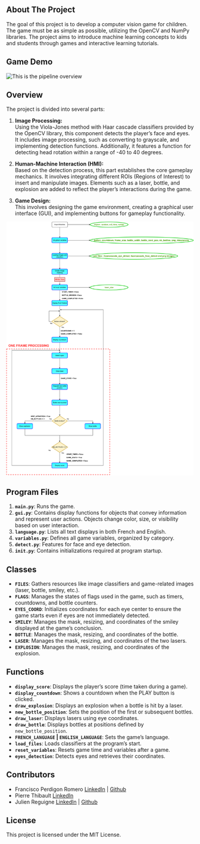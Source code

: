 ## About The Project

The goal of this project is to develop a computer vision game for children. The game must be as simple as possible, utilizing the OpenCV and NumPy libraries. The project aims to introduce machine learning concepts to kids and students through games and interactive learning tutorials.



## Game Demo
![This is the pipeline overview](Documentation/demo.gif)



## Overview

The project is divided into several parts:

1. **Image Processing:**  
   Using the Viola-Jones method with Haar cascade classifiers provided by the OpenCV library, this component detects the player’s face and eyes. It includes image processing, such as converting to grayscale, and implementing detection functions. Additionally, it features a function for detecting head rotation within a range of -40 to 40 degrees.

2. **Human-Machine Interaction (HMI):**  
   Based on the detection process, this part establishes the core gameplay mechanics. It involves integrating different ROIs (Regions of Interest) to insert and manipulate images. Elements such as a laser, bottle, and explosion are added to reflect the player’s interactions during the game.

3. **Game Design:**  
   This involves designing the game environment, creating a graphical user interface (GUI), and implementing buttons for gameplay functionality.


![This is the pipeline overview](Documentation/flow_diagram.svg)



## Program Files 

1. **`main.py`**: Runs the game.  
2. **`gui.py`**: Contains display functions for objects that convey information and represent user actions. Objects change color, size, or visibility based on user interaction.  
3. **`language.py`**: Lists all text displays in both French and English.  
4. **`variables.py`**: Defines all game variables, organized by category.  
5. **`detect.py`**: Features for face and eye detection.  
6. **`init.py`**: Contains initializations required at program startup.



## Classes

- **`FILES`**: Gathers resources like image classifiers and game-related images (laser, bottle, smiley, etc.).  
- **`FLAGS`**: Manages the states of flags used in the game, such as timers, countdowns, and bottle counters.  
- **`EYES_COORD`**: Initializes coordinates for each eye center to ensure the game starts even if eyes are not immediately detected.  
- **`SMILEY`**: Manages the mask, resizing, and coordinates of the smiley displayed at the game’s conclusion.  
- **`BOTTLE`**: Manages the mask, resizing, and coordinates of the bottle.  
- **`LASER`**: Manages the mask, resizing, and coordinates of the two lasers.  
- **`EXPLOSION`**: Manages the mask, resizing, and coordinates of the explosion.



## Functions

- **`display_score`**: Displays the player’s score (time taken during a game).  
- **`display_countdown`**: Shows a countdown when the PLAY button is clicked.  
- **`draw_explosion`**: Displays an explosion when a bottle is hit by a laser.  
- **`new_bottle_position`**: Sets the position of the first or subsequent bottles.  
- **`draw_laser`**: Displays lasers using eye coordinates.  
- **`draw_bottle`**: Displays bottles at positions defined by `new_bottle_position`.  
- **`FRENCH_LANGUAGE` | `ENGLISH_LANGUAGE`**: Sets the game’s language.  
- **`load_files`**: Loads classifiers at the program’s start.  
- **`reset_variables`**: Resets game time and variables after a game.  
- **`eyes_detection`**: Detects eyes and retrieves their coordinates.



## Contributors
- Francisco Perdigon Romero [LinkedIn](https://www.linkedin.com/in/fperdigon/) | [Github](https://github.com/fperdigon)
- Pierre Thibault [LinkedIn](https://www.linkedin.com/in/pierre-thibault-089b60a/)
- Julien Reguigne [LinkedIn](https://www.linkedin.com/in/julien-reguigne-0b2aa3129/) | [Github](https://github.com/JulieenR)



## License

This project is licensed under the MIT License.
